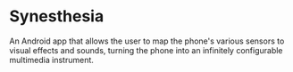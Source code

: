 # Synesthesia
An Android app that allows the user to map the phone's various sensors to visual effects and sounds, turning the phone into an infinitely configurable multimedia instrument.
